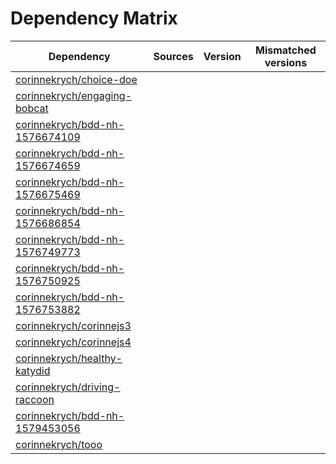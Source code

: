 # Dependency Matrix

Dependency | Sources | Version | Mismatched versions
---------- | ------- | ------- | -------------------
[corinnekrych/choice-doe](https://github.com/corinnekrych/choice-doe.git) |  | []() | 
[corinnekrych/engaging-bobcat](https://github.com/corinnekrych/engaging-bobcat.git) |  | []() | 
[corinnekrych/bdd-nh-1576674109](https://github.com/corinnekrych/bdd-nh-1576674109.git) |  | []() | 
[corinnekrych/bdd-nh-1576674659](https://github.com/corinnekrych/bdd-nh-1576674659.git) |  | []() | 
[corinnekrych/bdd-nh-1576675469](https://github.com/corinnekrych/bdd-nh-1576675469.git) |  | []() | 
[corinnekrych/bdd-nh-1576686854](https://github.com/corinnekrych/bdd-nh-1576686854.git) |  | []() | 
[corinnekrych/bdd-nh-1576749773](https://github.com/corinnekrych/bdd-nh-1576749773.git) |  | []() | 
[corinnekrych/bdd-nh-1576750925](https://github.com/corinnekrych/bdd-nh-1576750925.git) |  | []() | 
[corinnekrych/bdd-nh-1576753882](https://github.com/corinnekrych/bdd-nh-1576753882.git) |  | []() | 
[corinnekrych/corinnejs3](https://github.com/corinnekrych/corinnejs3.git) |  | []() | 
[corinnekrych/corinnejs4](https://github.com/corinnekrych/corinnejs4.git) |  | []() | 
[corinnekrych/healthy-katydid](https://github.com/corinnekrych/healthy-katydid.git) |  | []() | 
[corinnekrych/driving-raccoon](https://github.com/corinnekrych/driving-raccoon.git) |  | []() | 
[corinnekrych/bdd-nh-1579453056](https://github.com/corinnekrych/bdd-nh-1579453056.git) |  | []() | 
[corinnekrych/tooo](https://github.com/corinnekrych/tooo.git) |  | []() | 
